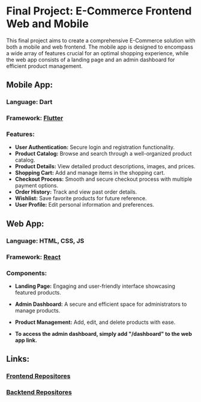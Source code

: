 # Final Project: E-Commerce Frontend Web and Mobile

This final project aims to create a comprehensive E-Commerce solution with both a mobile and web frontend. The mobile app is designed to encompass a wide array of features crucial for an optimal shopping experience, while the web app consists of a landing page and an admin dashboard for efficient product management.

## Mobile App:
### Language: Dart
### Framework: [Flutter](https://flutter.dev/)

### Features:

- **User Authentication:** Secure login and registration functionality.
- **Product Catalog:** Browse and search through a well-organized product catalog.
- **Product Details:** View detailed product descriptions, images, and prices.
- **Shopping Cart:** Add and manage items in the shopping cart.
- **Checkout Process:** Smooth and secure checkout process with multiple payment options.
- **Order History:** Track and view past order details.
- **Wishlist:** Save favorite products for future reference.
- **User Profile:** Edit personal information and preferences.

## Web App:
### Language: HTML, CSS, JS
### Framework: [React](https://react.dev/)

### Components:

- **Landing Page:** Engaging and user-friendly interface showcasing featured products.
- **Admin Dashboard:** A secure and efficient space for administrators to manage products.
- **Product Management:** Add, edit, and delete products with ease.

- **To access the admin dashboard, simply add "/dashboard" to the web app link.**

## Links:
### [Frontend Repositores](https://github.com/nyvee/frontend-project)
### [Backtend Repositores](https://github.com/Ardikaas/backend-project)
